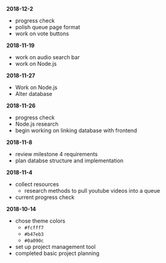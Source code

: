 **2018-12-2**
- progress check
- polish queue page format
- work on vote buttons

**2018-11-19**
- work on audio search bar
- work on Node.js

**2018-11-27**
- Work on Node.js
- Alter database

**2018-11-26**
- progress check
- Node.js research
- begin working on linking database with frontend

**2018-11-8**
- review milestone 4 requirements
- plan databse structure and implementation

**2018-11-4**
- collect resources 
    - research methods to pull youtube videos into a queue
- current progress check

**2018-10-14**

- chose theme colors
    - `#fcfff7`
    - `#b47eb3`
    - `#0a090c`
- set up project management tool
- completed basic project planning
